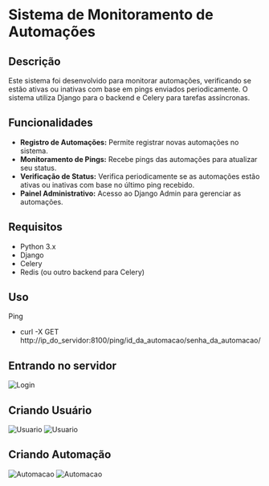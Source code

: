 # Sistema de Monitoramento de Automações

## Descrição

Este sistema foi desenvolvido para monitorar automações, verificando se estão ativas ou inativas com base em pings enviados periodicamente. O sistema utiliza Django para o backend e Celery para tarefas assíncronas.

## Funcionalidades

- **Registro de Automações:** Permite registrar novas automações no sistema.
- **Monitoramento de Pings:** Recebe pings das automações para atualizar seu status.
- **Verificação de Status:** Verifica periodicamente se as automações estão ativas ou inativas com base no último ping recebido.
- **Painel Administrativo:** Acesso ao Django Admin para gerenciar as automações.

## Requisitos

- Python 3.x
- Django
- Celery
- Redis (ou outro backend para Celery)

## Uso

Ping 
- curl -X GET http://ip_do_servidor:8100/ping/id_da_automacao/senha_da_automacao/

## Entrando no servidor
![Login](https://github.com/intertv-tec/monitor_server/blob/main/print/login.png)

## Criando Usuário
![Usuario](https://github.com/intertv-tec/monitor_server/blob/main/print/novo_usuario.png)
![Usuario](https://github.com/intertv-tec/monitor_server/blob/main/print/novo_usuario2.png)

## Criando Automação
![Automacao](https://github.com/intertv-tec/monitor_server/blob/main/print/automacao.png)
![Automacao](https://github.com/intertv-tec/monitor_server/blob/main/print/nova_automacao.png)
